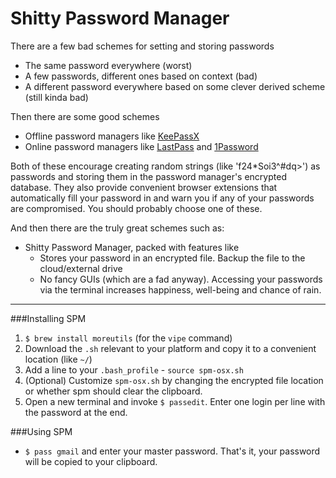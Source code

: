 Shitty Password Manager
===

There are a few bad schemes for setting and storing passwords

* The same password everywhere (worst)
* A few passwords, different ones based on context (bad)
* A different password everywhere based on some clever derived scheme (still kinda bad)

Then there are some good schemes

* Offline password managers like [KeePassX](https://www.keepassx.org/downloads)
* Online password managers like [LastPass](http://lastpass.com/) and [1Password](https://1password.com)

Both of these encourage creating random strings (like 'f24*Soi3^#dq>') as passwords and storing them in the password manager's encrypted database. They also provide convenient browser extensions that automatically fill your password in and warn you if any of your passwords are compromised. You should probably choose one of these.

And then there are the truly great schemes such as:

* Shitty Password Manager, packed with features like
  - Stores your password in an encrypted file. Backup the file to the cloud/external drive
  - No fancy GUIs (which are a fad anyway). Accessing your passwords via the terminal increases happiness, well-being and chance of rain.

---

###Installing SPM

1. `$ brew install moreutils` (for the `vipe` command)
2. Download the `.sh` relevant to your platform and copy it to a convenient location (like `~/`)
3. Add a line to your `.bash_profile` - `source spm-osx.sh`
4. (Optional) Customize `spm-osx.sh` by changing the encrypted file location or whether spm should clear the clipboard.
5. Open a new terminal and invoke `$ passedit`. Enter one login per line with the password at the end.

###Using SPM

* `$ pass gmail` and enter your master password. That's it, your password will be copied to your clipboard.
